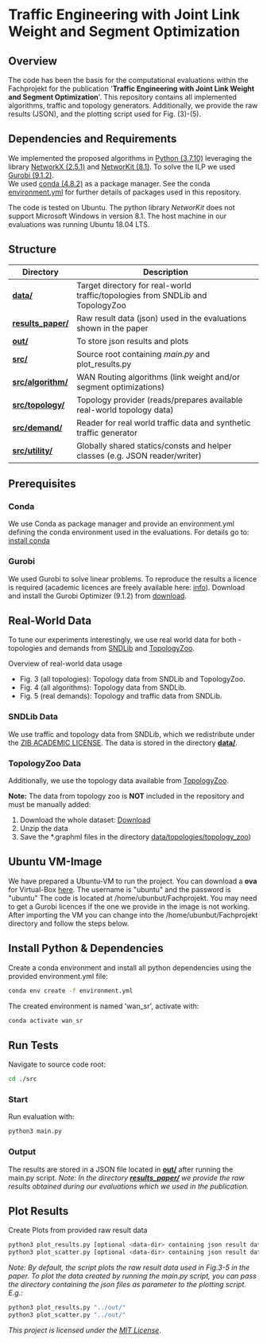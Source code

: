 # Traffic Engineering with Joint Link Weight and Segment Optimization
## Overview 
The code has been the basis for the computational evaluations within the Fachprojekt for the publication '**Traffic Engineering with Joint Link Weight and Segment Optimization**'.
This repository contains all implemented algorithms, traffic and topology generators. Additionally, we provide the raw results (JSON), and the plotting script used for Fig. (3)-(5).

## Dependencies and Requirements
We implemented the proposed algorithms in [Python (3.7.10)](https://www.python.org/downloads/release/python-3710/) leveraging the library [NetworkX (2.5.1)](https://networkx.github.io/documentation/networkx-2.4/) and [NetworKit (8.1)](https://github.com/networkit/networkit). 
To solve the ILP we used [Gurobi (9.1.2)](https://www.gurobi.com/downloads/gurobi-software/).  
We used [conda (4.8.2)](https://anaconda.org/anaconda/beautifulsoup4/files?version=4.8.2) as a package manager. See the conda [environment.yml](environment.yml) for further details of packages used in this repository.

The code is tested on Ubuntu. The python library *NetworKit* does not support Microsoft Windows in version 8.1.
The host machine in our evaluations was running Ubuntu 18.04 LTS.

## Structure

| Directory                           | Description                                                                     |
|-------------------------------------|---------------------------------------------------------------------------------|
| **[data/](data)**                   | Target directory for real-world traffic/topologies from SNDLib and TopologyZoo  |
| **[results_paper/](results_paper)** | Raw result data (json) used in the evaluations shown in the paper               |
| **[out/](src)**                     | To store json results and plots                                                 |
| **[src/](src)**                     | Source root containing *main.py* and plot_results.py                            |
| **[src/algorithm/](src/algorithm)** | WAN Routing algorithms (link weight and/or segment optimizations)               |
| **[src/topology/](src/topology)**   | Topology provider (reads/prepares available real-world topology data)           |
| **[src/demand/](src/demand)**       | Reader for real world traffic data and synthetic traffic generator              |
| **[src/utility/](src/utility)**     | Globally shared statics/consts and helper classes (e.g. JSON reader/writer)     |

## Prerequisites
### Conda
We use Conda as package manager and provide an environment.yml defining the conda environment used in the evaluations.
For details go to: [install conda](https://docs.conda.io/projects/conda/en/latest/user-guide/install/)

### Gurobi
We used Gurobi to solve linear problems. To reproduce the results a licence is required (academic licences are freely available here: 
[info](https://www.gurobi.com/academia/academic-program-and-licenses/)). 
Download and install the Gurobi Optimizer (9.1.2) from [download](https://www.gurobi.com/downloads/).

## Real-World Data
To tune our experiments interestingly, we use real world data for both - topologies and demands from [SNDLib](http://sndlib.zib.de/home.action) and [TopologyZoo](http://www.topology-zoo.org/dataset.html).

Overview of real-world data usage
* Fig. 3 (all topologies): Topology data from SNDLib and TopologyZoo.
* Fig. 4 (all algorithms): Topology data from SNDLib.
* Fig. 5 (real demands): Topology and traffic data from SNDLib.

### SNDLib Data
We use traffic and topology data from SNDLib, which we redistribute under the [ZIB ACADEMIC LICENSE](data/LICENSE_SNDLib).
The data is stored in the directory **[data/](data)**.

### TopologyZoo Data
Additionally, we use the topology data available from [TopologyZoo](http://www.topology-zoo.org/dataset.html).

**Note:** The data from topology zoo is **NOT** included in the repository and must be manually added:
1. Download the whole dataset: [Download](http://www.topology-zoo.org/files/archive.zip)
2. Unzip the data
3. Save the *.graphml files in the directory [data/topologies/topology_zoo](data/topologies/topology_zoo/))


## Ubuntu VM-Image
We have prepared a Ubuntu-VM to run the project. You can download a **ova** for Virtual-Box [here](https://tu-dortmund.sciebo.de/s/WNjHq43fUi0S35i).
The username is "ubuntu" and the password is "ubuntu"
The code is located at /home/ubunbut/Fachprojekt. 
You may need to get a Gurobi licences if the one we provide in the image is not working.
After importing the VM you can change into the /home/ubunbut/Fachprojekt directory and follow the steps below.

## Install Python & Dependencies
Create a conda environment and install all python dependencies using the provided environment.yml file:
```bash
conda env create -f environment.yml
```
The created environment is named 'wan_sr', activate with:
```bash
conda activate wan_sr
```


## Run Tests
Navigate to source code root:
```bash
cd ./src
```

### Start 
Run evaluation with:
```bash
python3 main.py
```

### Output
The results are stored in a JSON file located in **[out/](src)** after running the main.py script.
*Note: In the directory **[results_paper/](results_paper)** we provide the raw results obtained during our evaluations which we used in the publication.*

## Plot Results
Create Plots from provided raw result data 
```bash
python3 plot_results.py [optional <data-dir> containing json result data]
python3 plot_scatter.py [optional <data-dir> containing json result data]
```
*Note: By default, the script plots the raw result data used in Fig.3-5 in the paper. To plot the data created by running the main.py script, you can pass the directory containing the json files as parameter to the plotting script. E.g.:* 
```bash
python3 plot_results.py "../out/"
python3 plot_scatter.py "../out/"
```

*This project is licensed under the [MIT License](LICENSE)*.

